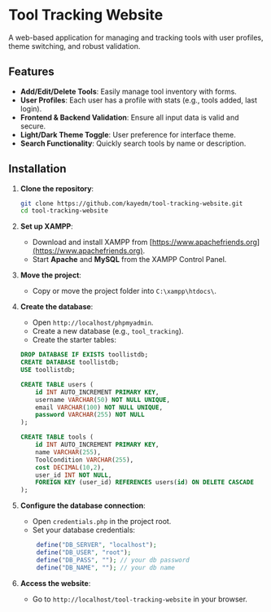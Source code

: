 # Tool Tracking Website

A web-based application for managing and tracking tools with user profiles, theme switching, and robust validation.


## Features
- **Add/Edit/Delete Tools**: Easily manage tool inventory with forms.
- **User Profiles**: Each user has a profile with stats (e.g., tools added, last login).
- **Frontend & Backend Validation**: Ensure all input data is valid and secure.
- **Light/Dark Theme Toggle**: User preference for interface theme.
- **Search Functionality**: Quickly search tools by name or description.

## Installation

1. **Clone the repository**:
   ```bash
   git clone https://github.com/kayedm/tool-tracking-website.git
   cd tool-tracking-website
   ```

2. **Set up XAMPP**:
   - Download and install XAMPP from [https://www.apachefriends.org](https://www.apachefriends.org).
   - Start **Apache** and **MySQL** from the XAMPP Control Panel.

3. **Move the project**:
   - Copy or move the project folder into `C:\xampp\htdocs\`.

4. **Create the database**:
   - Open `http://localhost/phpmyadmin`.
   - Create a new database (e.g., `tool_tracking`).
   - Create the starter tables:
  
   ```sql
   DROP DATABASE IF EXISTS toollistdb;
   CREATE DATABASE toollistdb;
   USE toollistdb;

   CREATE TABLE users (
       id INT AUTO_INCREMENT PRIMARY KEY,
       username VARCHAR(50) NOT NULL UNIQUE,
       email VARCHAR(100) NOT NULL UNIQUE,
       password VARCHAR(255) NOT NULL
   );

   CREATE TABLE tools (
       id INT AUTO_INCREMENT PRIMARY KEY,
       name VARCHAR(255),
       ToolCondition VARCHAR(255),
       cost DECIMAL(10,2),
       user_id INT NOT NULL,
       FOREIGN KEY (user_id) REFERENCES users(id) ON DELETE CASCADE
   );

5. **Configure the database connection**:
   - Open `credentials.php` in the project root.
   - Set your database credentials:
     ```php
      define("DB_SERVER", "localhost");
      define("DB_USER", "root");
      define("DB_PASS", ""); // your db password
      define("DB_NAME", ""); // your db name
     ```

6. **Access the website**:
   - Go to `http://localhost/tool-tracking-website` in your browser.


